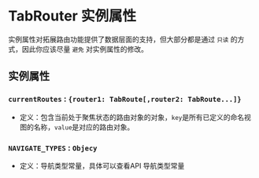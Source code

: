 # TabRouter 实例属性

实例属性对拓展路由功能提供了数据层面的支持，但大部分都是通过 `只读` 的方式，因此你应该尽量 `避免` 对实例属性的修改。

## 实例属性

### `currentRoutes` : `{router1: TabRoute[,router2: TabRoute...]}`

* 定义：包含当前处于聚焦状态的路由对象的对象，`key`是所有已定义的命名视图的名称，`value`是对应的路由对象。

### `NAVIGATE_TYPES` : `Objecy`

* 定义：导航类型常量，具体可以查看<TabRouterLink open="/api/TabRouter/NAVIGATE_TYPES">API 导航类型常量</TabRouterLink>
